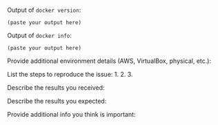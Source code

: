 <!--
If you are reporting a new issue, make sure that we do not have any duplicates
already open. You can ensure this by searching the issue list for this
repository. If there is a duplicate, please close your issue and add a comment
to the existing issue instead.

If you suspect your issue is a bug, please edit your issue description to
include the BUG REPORT INFORMATION shown below. If you fail to provide this
information within 7 days, we cannot debug your issue and will close it. We
will, however, reopen it if you later provide the information.

For more information about reporting issues, see
https://github.com/docker/docker/blob/master/CONTRIBUTING.md#reporting-other-issues

---------------------------------------------------
BUG REPORT INFORMATION
---------------------------------------------------
Use the commands below to provide key information from your environment:
You do NOT have to include this information if this is a FEATURE REQUEST
-->

Output of `docker version`:

```
(paste your output here)
```


Output of `docker info`:

```
(paste your output here)
```

Provide additional environment details (AWS, VirtualBox, physical, etc.):



List the steps to reproduce the issue:
1.
2.
3.


Describe the results you received:


Describe the results you expected:


Provide additional info you think is important:
